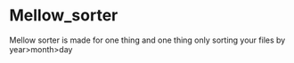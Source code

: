 # Mellow_sorter
 Mellow sorter is made for one thing and one thing only sorting your files by year>month>day
